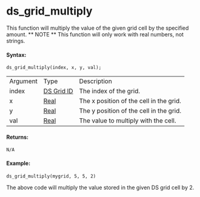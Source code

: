 # ds_grid_multiply

This function will multiply the value of the given grid cell by the
specified amount. ** NOTE ** This function will only work with real
numbers, not strings.

#### Syntax:

``` gml
ds_grid_multiply(index, x, y, val);
```

|          |                                                                                                             |                                         |
|----------|-------------------------------------------------------------------------------------------------------------|-----------------------------------------|
| Argument | Type                                                                                                        | Description                             |
| index    |  [DS Grid ID](../../../../../GameMaker_Language/GML_Reference/Data_Structures/DS_Grids/ds_grid_create)  | The index of the grid.                  |
| x        |  [Real](../../../../../GameMaker_Language/GML_Overview/Data_Types)                                      | The x position of the cell in the grid. |
| y        |  [Real](../../../../../GameMaker_Language/GML_Overview/Data_Types)                                      | The y position of the cell in the grid. |
| val      |  [Real](../../../../../GameMaker_Language/GML_Overview/Data_Types)                                      | The value to multiply with the cell.    |

#### Returns:

``` gml
N/A
```

#### Example:

``` gml
ds_grid_multiply(mygrid, 5, 5, 2)
```

The above code will multiply the value stored in the given DS grid cell
by 2.
